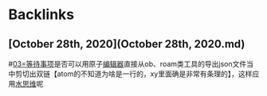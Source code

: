 
# Backlinks
## [October 28th, 2020](October 28th, 2020.md)

#[03=等待事项](03=等待事项.md)是否可以用原子[编辑器](编辑器.md)直接从ob、roam类工具的导出json文件当中剪切出双链【atom的不知道为啥是一行的，xy里面确是非常有条理的】，这样应用[水思维](水思维.md)呢

